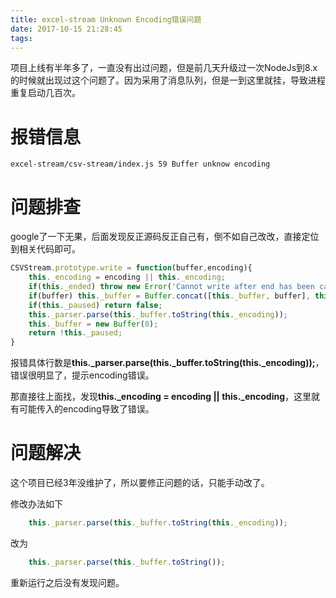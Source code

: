```yaml
---
title: excel-stream Unknown Encoding错误问题
date: 2017-10-15 21:28:45
tags:
---
```

项目上线有半年多了，一直没有出过问题，但是前几天升级过一次NodeJs到8.x的时候就出现过这个问题了。因为采用了消息队列，但是一到这里就挂，导致进程重复启动几百次。

# 报错信息

```
excel-stream/csv-stream/index.js 59 Buffer unknow encoding
```

# 问题排查
google了一下无果，后面发现反正源码反正自己有，倒不如自己改改，直接定位到相关代码即可。

```javascript
CSVStream.prototype.write = function(buffer,encoding){
	this._encoding = encoding || this._encoding;
	if(this._ended) throw new Error('Cannot write after end has been called.');
	if(buffer) this._buffer = Buffer.concat([this._buffer, buffer], this._buffer.length + buffer.length);
	if(this._paused) return false;
	this._parser.parse(this._buffer.toString(this._encoding));
	this._buffer = new Buffer(0);
	return !this._paused;
}
```

报错具体行数是**this._parser.parse(this._buffer.toString(this._encoding));**，错误很明显了，提示encoding错误。

那直接往上面找，发现**this._encoding = encoding || this._encoding**，这里就有可能传入的encoding导致了错误。

# 问题解决
这个项目已经3年没维护了，所以要修正问题的话，只能手动改了。

修改办法如下

```javascript
	this._parser.parse(this._buffer.toString(this._encoding));
```
改为

```javascript
	this._parser.parse(this._buffer.toString());
```

重新运行之后没有发现问题。